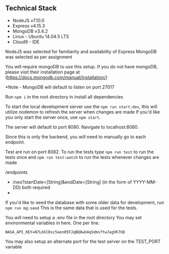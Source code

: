 ## Technical Stack
* NodeJS v7.10.0
* Express v4.15.3
* MongoDB v3.4.2
* Linux - Ubuntu 14.04.5 LTS
* Cloud9 - IDE

NodeJS was selected for familiarity and availability of Express
MongoDB was selected as per assignment

You will require mongoDB to use this setup.
If you do not have mongoDB, please visit their installation page at (https://docs.mongodb.com/manual/installation/)

*Note - MongoDB will default to listen on port 27017

Run `npm i` in the root directory in install all dependencies

To start the local development server use the `npm run start:dev`, this will utilize nodemon to refresh the server when changes are made
If you'd like you only start the server once, use `npm start`.

The server will default to port 8080. Navigate to localhost:8080.

Since this is only the backend, you will need to manually go to each endpoint.

Test are run on port 8082.
To run the tests type `npm run test` to run the tests once and `npm run test:watch` to run the tests whenever changes are made



/endpoints
* /neo?startDate=[String]&endDate=[String] (in the form of YYYY-MM-DD) both required
* 

If you'd like to seed the database with some older data for development, run `npm run mg:seed`
This is the same data that is used for the tests.

You will need to setup a .env file in the root directory
You may set environmental variables in here. One per line.

`NASA_API_KEY=N7LkblDsc5aen05FJqBQ8wU4qSdmsftwJagVK7UD`

You may also setup an alternate port for the test server on the TEST_PORT variable

